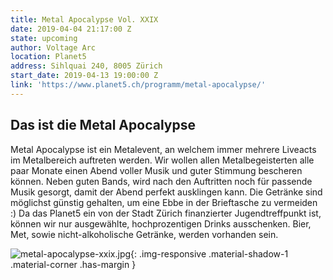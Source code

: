 ```yaml
---
title: Metal Apocalypse Vol. XXIX
date: 2019-04-04 21:17:00 Z
state: upcoming
author: Voltage Arc
location: Planet5
address: Sihlquai 240, 8005 Zürich
start_date: 2019-04-13 19:00:00 Z
link: 'https://www.planet5.ch/programm/metal-apocalypse/'
---
```


## Das ist die Metal Apocalypse

Metal Apocalypse ist ein Metalevent, an welchem immer mehrere Liveacts im Metalbereich auftreten werden. Wir wollen allen Metalbegeisterten alle paar Monate einen Abend voller Musik und guter Stimmung bescheren können. Neben guten Bands, wird nach den Auftritten noch für passende Musik gesorgt, damit der Abend perfekt ausklingen kann. Die Getränke sind möglichst günstig gehalten, um eine Ebbe in der Brieftasche zu vermeiden :) Da das Planet5 ein von der Stadt Zürich finanzierter Jugendtreffpunkt ist, können wir nur ausgewählte, hochprozentigen Drinks ausschenken. Bier, Met, sowie nicht-alkoholische Getränke, werden vorhanden sein.

![metal-apocalypse-xxix.jpg](/uploads/metal-apocalypse-xxix.jpg){: .img-responsive .material-shadow-1 .material-corner .has-margin }